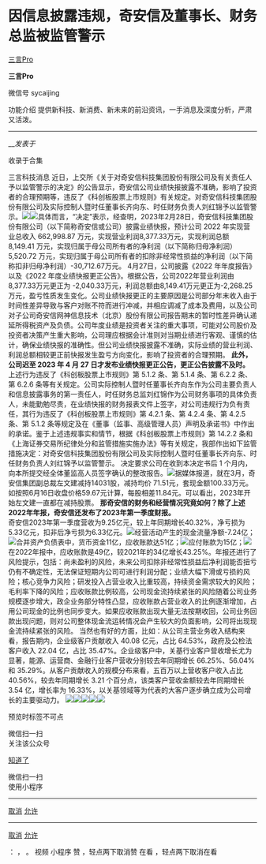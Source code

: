 #  因信息披露违规，奇安信及董事长、财务总监被监管警示

[ 三言Pro ](javascript:void\(0\);)

**三言Pro** ![]()

微信号 sycaijing

功能介绍 提供新科技、新消费、新未来的前沿资讯，一手消息及深度分析，严肃又活泼。

____

___发表于_

收录于合集

三言科技消息
近日，上交所《关于对奇安信科技集团股份有限公司及有关责任人予以监管警示的决定》的公告显示，奇安信公司业绩快报披露不准确，影响了投资者的合理预期等，违反了《科创板股票上市规则》有关规定。对奇安信科技集团股份有限公司及实际控制人暨时任董事长齐向东、时任财务负责人刘红锦予以监管警示。![](https://raw.githubusercontent.com/tuchuang9/tc1/refs/heads/main/public/20230623222724.png)![](https://raw.githubusercontent.com/tuchuang9/tc1/refs/heads/main/public/20230623222725.png)具体而言，“决定”表示，经查明，2023年2月28日，奇安信科技集团股份有限公司（以下简称奇安信或公司）披露业绩快报，预计公司
2022 年实现营业总收入 662,998.87 万元，实现营业利润8,377.33万元，实现利润总额 8,149.41
万元，实现归属于母公司所有者的净利润（以下简称归母净利润）5,520.72
万元，实现归属于母公司所有者的扣除非经常性损益的净利润（以下简称扣非归母净利润）-30,712.67万元。 4月27日，公司披露《2022
年年度报告》以及《2022 年度业绩快报更正公告》。根据公告，公司2022年营业利润由8,377.33万元更正为
-2,040.33万元，利润总额由8,149.41万元更正为-2,268.25万元，盈亏性质发生变化。公司业绩快报更正的主要原因是公司部分年末收入由于时间性差异导致与客户对账不符而进行冲减，并相应调减了成本及费用，以及公司对子公司奇安信网神信息技术（北京）股份有限公司报告期末的暂时性差异确认递延所得税资产及负债。公司年度业绩是投资者关注的重大事项，可能对公司股价及投资者决策产生重大影响，公司理应根据会计准则对当期业绩进行客观、谨慎的估计，确保业绩快报的准确性。但公司业绩快报披露不准确，实际业绩的营业利润、利润总额相较更正前快报发生盈亏方向变化，影响了投资者的合理预期。
**此外，公司迟至 2023 年 4 月 27 日才发布业绩快报更正公告，更正公告披露不及时。** 上述行为违反了《科创板股票上市规则》第 5.1.2
条、第 5.1.4 条、第 6.2.2 条、第 6.2.6
条等有关规定。公司实际控制人暨时任董事长齐向东作为公司主要负责人和信息披露事务的第一责任人，时任财务总监刘红锦作为公司财务事项的具体负责人，未能勤勉尽责，在业绩快报的财务报表文件上签字，对公司违规行为负有责任，其行为违反了《科创板股票上市规则》第
4.2.1 条、第 4.2.4 条、第 4.2.5 条、第 5.1.2
条等规定及在《董事（监事、高级管理人员）声明及承诺书》中作出的承诺。鉴于上述违规事实和情节，根据《科创板股票上市规则》第 14.2.2
条和《上海证券交易所纪律处分和监管措施实施办法》等有关规定，我部作出如下监管措施决定：对奇安信科技集团股份有限公司及实际控制人暨时任董事长齐向东、时任财务负责人刘红锦予以监管警示。
决定要求公司在收到本决定书后 1
个月内，向本所提交经全体董监高人员签字确认的整改报告。![](https://raw.githubusercontent.com/tuchuang9/tc1/refs/heads/main/public/20230623222726.png)据媒体报道，就在3月，奇安信集团副总裁左文建减持14031股，减持均价
71.51元，套现金额100.33万元。如按照6月16日收盘价格59.67元计算，每股相差11.84元。可以看出，2023年开始左文建一直都在减持股票。
**那奇安信的财务和经营情况究竟如何？除了上述2022年年报，奇安信还发布了2023年第一季度财报。**  
奇安信2023年第一季度营收为9.25亿元，较上年同期增长40.32%，净亏损为5.33亿元，扣非后净亏损为6.33亿元。![](https://raw.githubusercontent.com/tuchuang9/tc1/refs/heads/main/public/20230623222728.png)经营活动产生的现金流量净额-7.24亿；![](https://raw.githubusercontent.com/tuchuang9/tc1/refs/heads/main/public/20230623222729.png)合并资产负债表中，货币资金11亿，应收账款达51亿；![](https://raw.githubusercontent.com/tuchuang9/tc1/refs/heads/main/public/20230623222730.png)应付账款为15亿；![](https://raw.githubusercontent.com/tuchuang9/tc1/refs/heads/main/public/20230623222732.png)在2022年报中，应收账款是49亿，较2021年的34亿增长43.25%。年报还进行了风险提示，包括：尚未盈利的风险，未来公司扣除非经常性损益后净利润能否扭亏仍有不确定性，无法保证短期内公司可进行利润分配；业绩大幅下滑或亏损的风险；核心竞争力风险；研发投入占营业收入比重较高，持续资金需求较大的风险；毛利率下降的风险；应收账款比例较高，公司现金流持续紧张的风险随着公司业务规模逐步增大，政企业务部分特性凸显，应收账款占营业收入的比例逐渐增加，占用公司现金的比例也同步变大。如果应收账款出现大量无法按期收回，公司业务回款出现问题，则对公司整体现金流运转情况会产生较大的负面影响，公司将出现现金流持续紧张的风险。
当然也有好的方面，比如：从公司主营业务收入结构来看，报告期内，企业级客户贡献收入 40.08 亿元，占比 64.53%，政府及公检法客户收入 22.04
亿，占比 35.47%。企业级客户中，关基行业客户营收增长尤为显著，能源、运营商、金融行业客户营收分别较去年同期增长 66.25%、56.04%和
35.29%。从客户贡献收入的规模分布来看，五百万以上营收客户收入占比 40.56%，较去年同期增长 3.21 个百分点，该类客户营收金额较去年同期增长
3.54 亿，增长率为 16.33%，以关基领域等为代表的大客户逐步确立成为公司增长的主要驱动力。
![](https://raw.githubusercontent.com/tuchuang9/tc1/refs/heads/main/public/20230623222734.png)[![](https://raw.githubusercontent.com/tuchuang9/tc1/refs/heads/main/public/20230623222735.png)](http://mp.weixin.qq.com/s?__biz=MzU2ODcwMDY2NA==&mid=2247549317&idx=1&sn=54e083ea98534b6281e88049136d3ee9&chksm=fc8bba12cbfc33048384131aeca01fcf4c8a81c525eda1fbc407ca278775933f1d51e52db533&scene=21#wechat_redirect)[![](https://raw.githubusercontent.com/tuchuang9/tc1/refs/heads/main/public/20230623222737.png)](http://mp.weixin.qq.com/s?__biz=MzU2ODcwMDY2NA==&mid=2247549240&idx=1&sn=f5ef6607946a49f26d85048f3695a9aa&chksm=fc8bbaafcbfc33b9f7701c59cb2f10320ca64746a9cb723c19e012d77b3102d7cecb9fa71eb4&scene=21#wechat_redirect)[![](https://raw.githubusercontent.com/tuchuang9/tc1/refs/heads/main/public/20230623222738.png)](http://mp.weixin.qq.com/s?__biz=MzU2ODcwMDY2NA==&mid=2247549105&idx=1&sn=44fb43a27e8440a8a2f75ebf009583e5&chksm=fc8bbb26cbfc3230b3dedc67a6adee2b9ddb7757575f7e5588b279026137e2f88392db32a93a&scene=21#wechat_redirect)[![](https://raw.githubusercontent.com/tuchuang9/tc1/refs/heads/main/public/20230623222740.png)](http://mp.weixin.qq.com/s?__biz=MzU2ODcwMDY2NA==&mid=2247549051&idx=1&sn=3a174fdc40b5f2430a590c7366794b3e&chksm=fc8bbbeccbfc32fa4932dcacd1a611fd673b0c8162acda86e34368983ede633ea36d4ee142f2&scene=21#wechat_redirect)  

预览时标签不可点

微信扫一扫  
关注该公众号

[知道了](javascript:;)

微信扫一扫  
使用小程序

****

[取消](javascript:void\(0\);) [允许](javascript:void\(0\);)

****

[取消](javascript:void\(0\);) [允许](javascript:void\(0\);)

： ， 。   视频 小程序 赞 ，轻点两下取消赞 在看 ，轻点两下取消在看

